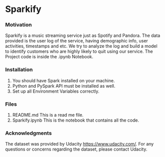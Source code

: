 # Sparkify

### Motivation
Sparkify is a music streaming service just as Spotify and Pandora. The data provided is the user log of the service, having demographic info, user activities, timestamps and etc. We try to analyze the log and build a model to identify customers who are highly likely to quit using our service.
The Project code is inside the .ipynb Notebook.

### Installation 
1. You should have Spark installed on your machine.
2. Python and PySpark API must be installed as well.
3. Set up all Environment Variables correctly.

### Files
1. README.md This is a read me file.
2. Sparkify.ipynb This is the notebook that contains all the code.

### Acknowledgments
The dataset was provided by Udacity https://www.udacity.com/.
For any questions or concerns regarding the dataset, please contact Udacity.
